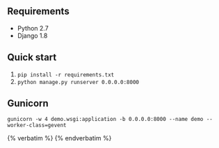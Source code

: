 ## Requirements
* Python 2.7
* Django 1.8

## Quick start
1. ```pip install -r requirements.txt```
2. ```python manage.py runserver 0.0.0.0:8000```

## Gunicorn
```gunicorn -w 4 demo.wsgi:application -b 0.0.0.0:8000 --name demo --worker-class=gevent```

{% verbatim %}
{% endverbatim %}
